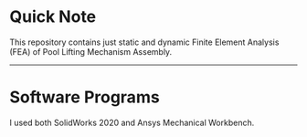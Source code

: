 # **Quick Note**

This repository contains just static and dynamic Finite Element Analysis (FEA) of Pool Lifting Mechanism Assembly.

---------------
# **Software Programs**

I used both SolidWorks 2020 and Ansys Mechanical Workbench.
